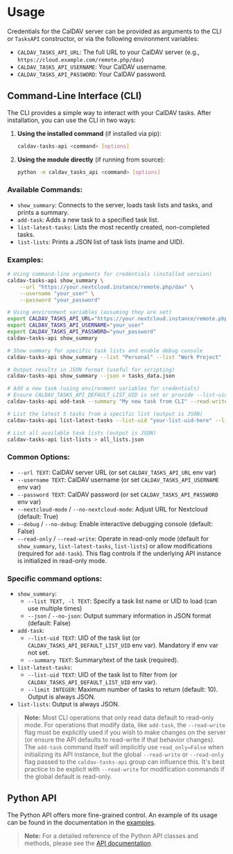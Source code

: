 # Usage

Credentials for the CalDAV server can be provided as arguments to the CLI or `TasksAPI` constructor, or via the following environment variables:

- `CALDAV_TASKS_API_URL`: The full URL to your CalDAV server (e.g., `https://cloud.example.com/remote.php/dav`)
- `CALDAV_TASKS_API_USERNAME`: Your CalDAV username.
- `CALDAV_TASKS_API_PASSWORD`: Your CalDAV password.

## Command-Line Interface (CLI)

The CLI provides a simple way to interact with your CalDAV tasks. After installation, you can use the CLI in two ways:

1. **Using the installed command** (if installed via pip):
   ```bash
   caldav-tasks-api <command> [options]
   ```

2. **Using the module directly** (if running from source):
   ```bash
   python -m caldav_tasks_api <command> [options]
   ```

### Available Commands:

- `show_summary`: Connects to the server, loads task lists and tasks, and prints a summary.
- `add-task`: Adds a new task to a specified task list.
- `list-latest-tasks`: Lists the most recently created, non-completed tasks.
- `list-lists`: Prints a JSON list of task lists (name and UID).

### Examples:

```bash
# Using command-line arguments for credentials (installed version)
caldav-tasks-api show_summary \
    --url "https://your.nextcloud.instance/remote.php/dav" \
    --username "your_user" \
    --password "your_password"

# Using environment variables (assuming they are set)
export CALDAV_TASKS_API_URL="https://your.nextcloud.instance/remote.php/dav"
export CALDAV_TASKS_API_USERNAME="your_user"
export CALDAV_TASKS_API_PASSWORD="your_password"
caldav-tasks-api show_summary

# Show summary for specific task lists and enable debug console
caldav-tasks-api show_summary --list "Personal" --list "Work Project" --debug

# Output results in JSON format (useful for scripting)
caldav-tasks-api show_summary --json > tasks_data.json

# Add a new task (using environment variables for credentials)
# Ensure CALDAV_TASKS_API_DEFAULT_LIST_UID is set or provide --list-uid
caldav-tasks-api add-task --summary "My new task from CLI" --read-write

# List the latest 5 tasks from a specific list (output is JSON)
caldav-tasks-api list-latest-tasks --list-uid "your-list-uid-here" --limit 5 > latest_tasks.json

# List all available task lists (output is JSON)
caldav-tasks-api list-lists > all_lists.json
```

### Common Options:

- `--url TEXT`: CalDAV server URL (or set `CALDAV_TASKS_API_URL` env var)
- `--username TEXT`: CalDAV username (or set `CALDAV_TASKS_API_USERNAME` env var)
- `--password TEXT`: CalDAV password (or set `CALDAV_TASKS_API_PASSWORD` env var)
- `--nextcloud-mode` / `--no-nextcloud-mode`: Adjust URL for Nextcloud (default: True)
- `--debug` / `--no-debug`: Enable interactive debugging console (default: False)
- `--read-only` / `--read-write`: Operate in read-only mode (default for `show_summary`, `list-latest-tasks`, `list-lists`) or allow modifications (required for `add-task`). This flag controls if the underlying API instance is initialized in read-only mode.

### Specific command options:

- `show_summary`:
  - `--list TEXT, -l TEXT`: Specify a task list name or UID to load (can use multiple times)
  - `--json` / `--no-json`: Output summary information in JSON format (default: False)
- `add-task`:
  - `--list-uid TEXT`: UID of the task list (or `CALDAV_TASKS_API_DEFAULT_LIST_UID` env var). Mandatory if env var not set.
  - `--summary TEXT`: Summary/text of the task (required).
- `list-latest-tasks`:
  - `--list-uid TEXT`: UID of the task list to filter from (or `CALDAV_TASKS_API_DEFAULT_LIST_UID` env var).
  - `--limit INTEGER`: Maximum number of tasks to return (default: 10). Output is always JSON.
- `list-lists`: Output is always JSON.

> **Note:**
> Most CLI operations that only read data default to read-only mode. For operations that modify data, like `add-task`, the `--read-write` flag must be explicitly used if you wish to make changes on the server (or ensure the API defaults to read-write if that behavior changes). The `add-task` command itself will implicitly use `read_only=False` when initializing its API instance, but the global `--read-write` or `--read-only` flag passed to the `caldav-tasks-api` group can influence this. It's best practice to be explicit with `--read-write` for modification commands if the global default is read-only.

## Python API

The Python API offers more fine-grained control. An example of its usage can be found in the documentation in the [examples](https://caldavtasksapi.readthedocs.io/en/stable/examples.html).

> **Note:**
> For a detailed reference of the Python API classes and methods, please see the [API documentation](https://caldavtasksapi.readthedocs.io/en/stable/api.html).
